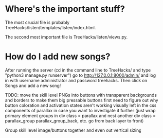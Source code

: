 # Where's the important stuff?

The most crucial file is probably TreeHacks/listen/templates/listen/index.html.

The second most important file is TreeHacks/listen/views.py.

# How do I add new songs?

After running the server (cd in the command line to TreeHacks/ and type "python3 manage.py runserver") go to http://127.0.0.1:8000/admin/ and log in with username administrator and password treehacks. Then click on Songs and add a new song!

TODO: move the skill level PNGs into buttons with transparent backgrounds and borders to make them big pressable buttons 
first need to figure out why button coloration and activation states aren't working visually
left in the css components of parallax in case you want to investigate it further (just wrap primary element groups in div class = parallax and nest another div class = parallax_group parallax_group_back, etc. go from back layer to front)

Group skill level image/buttons together and even out vertical sizing